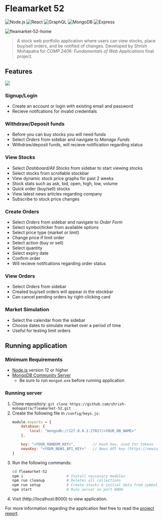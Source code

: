 # Fleamarket 52
![Node.js](https://img.shields.io/badge/-Node.js-000?style=flat&logo=node.js)
![React](https://img.shields.io/badge/-React-000?style=flat&logo=React)
![GraphQL](https://img.shields.io/badge/-GraphQL-000?style=flat&logo=graphql)
![MongoDB](https://img.shields.io/badge/-MongoDB-000?style=flat&logo=mongodb)
![Express](https://img.shields.io/badge/-Express-000?style=flat&logo=Express)

<img src="https://i.imgur.com/WM8dyfs.png" alt="fleamarket-52-home">

> A stock web portfolio application where users can view stocks, place buy/sell orders, and be notified of changes.
> Developed by Shrish Mohapatra for *COMP 2406: Fundamentals of Web Applications* final project.


## Features

<img src="https://media.giphy.com/media/LYX9ogKRUOd1U5tPvd/giphy.gif">

### Signup/Login
- Create an account or login with existing email and password
- Recieve notifcations for invalid credentials

### Withdraw/Deposit funds
- Before you can buy stocks you will need funds
- Select *Orders* from sidebar and navigate to *Manage Funds*
- Withdraw/deposit funds, will recieve notification regarding status

### View Stocks
- Select *Dashboard/All Stocks* from sidebar to start viewing stocks
- Select stocks from scrollable stockbar
- View dynamic stock price graphs for past 2 weeks
- Stock stats such as ask, bid, open, high, low, volume
- Quick order (buy/sell) stocks
- View latest news articles regarding company
- Subscribe to stock price changes

### Create Orders
- Select *Orders* from sidebar and navigate to *Order Form*
- Select symbol/ticker from available options
- Select price type (market or limit)        
- Change price if limit order
- Select action (buy or sell)
- Select quantity
- Select expiry date
- Confirm order
- Will recieve notifcations regarding order status

### View Orders
- Select *Orders* from sidebar
- Created buy/sell orders will appear in the stockbar
- Can cancel pending orders by right-clicking card

### Market Simulation
- Select the calendar from the sidebar
- Choose dates to simulate market over a period of time
- Useful for testing limit orders

## Running application
### Minimum Requirements
- [Node.js](https://nodejs.org/en/) version 12 or higher
- [MongoDB Community Server](https://www.mongodb.com/try/download/community)
    - Be sure to run `mongod.exe` before running application

### Running server
1. Clone repository: `git clone https://github.com/shrish-mohapatra/fleamarket-52.git`
2. Create the following file in `/config/keys.js`:
    ```js
    module.exports = {
        database: {
            local: "mongodb://127.0.0.1:27017/<YOUR_DB_NAME>"
        },

        key: "<YOUR_RANDOM_KEY>",        // Hash key, used for tokens
        newsKey: "<YOUR_NEWS_API_KEY>"   // News API key (https://newsapi.org)
    }
    ```
2. Run the following commands:
    ```bash
    cd fleamarket-52
    npm i                    # Install neccesary modules
    npm run cleanup          # Deletes all collections
    npm run setup            # Create stocks & initial data from symbols.txt
    npm start                # Runs server on port 8000
    ```
3. Visit (http://localhost:8000) to view application.

For more information regarding the application feel free to read the [project report]().